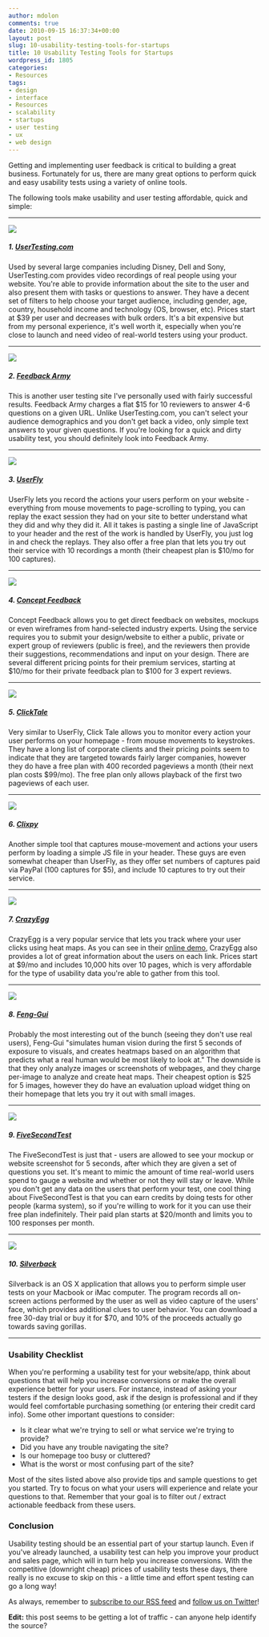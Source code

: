 ```yaml
---
author: mdolon
comments: true
date: 2010-09-15 16:37:34+00:00
layout: post
slug: 10-usability-testing-tools-for-startups
title: 10 Usability Testing Tools for Startups
wordpress_id: 1805
categories:
- Resources
tags:
- design
- interface
- Resources
- scalability
- startups
- user testing
- ux
- web design
---
```


Getting and implementing user feedback is critical to building a great business.  Fortunately for us, there are many great options to perform quick and easy usability tests using a variety of online tools.

The following tools make usability and user testing affordable, quick and simple:

---

<a href="http://usertesting.com/">
  <img src="http://devgrow.s3.amazonaws.com/assets/images/usertesting.gif" class="image-left" />
</a>

##### 1. [UserTesting.com](http://usertesting.com/)

Used by several large companies including Disney, Dell and Sony, UserTesting.com provides video recordings of real people using your website.  You're able to provide information about the site to the user and also present them with tasks or questions to answer.  They have a decent set of filters to help choose your target audience, including gender, age, country, household income and technology (OS, browser, etc).  Prices start at $39 per user and decreases with bulk orders.  It's a bit expensive but from my personal experience, it's well worth it, especially when you're close to launch and need video of real-world testers using your product.

---

<a href="http://www.feedbackarmy.com/">
  <img src="http://devgrow.s3.amazonaws.com/assets/images/feedbackarmy.gif" class="image-left" />
</a>

##### 2. [Feedback Army](http://www.feedbackarmy.com/)

This is another user testing site I've personally used with fairly successful results.  Feedback Army charges a flat $15 for 10 reviewers to answer 4-6 questions on a given URL.  Unlike UserTesting.com, you can't select your audience demographics and you don't get back a video, only simple text answers to your given questions.  If you're looking for a quick and dirty usability test, you should definitely look into Feedback Army.

---

<a href="http://devgrow.com/go/userfly">
  <img src="http://devgrow.s3.amazonaws.com/assets/images/userfly.gif" class="image-left" />
</a>

##### 3. [UserFly](http://devgrow.com/go/userfly)

UserFly lets you record the actions your users perform on your website - everything from mouse movements to page-scrolling to typing, you can replay the exact session they had on your site to better understand what they did and why they did it.  All it takes is pasting a single line of JavaScript to your header and the rest of the work is handled by UserFly, you just log in and check the replays.  They also offer a free plan that lets you try out their service with 10 recordings a month (their cheapest plan is $10/mo for 100 captures).

---

<a href="http://www.conceptfeedback.com/">
  <img src="http://devgrow.s3.amazonaws.com/assets/images/conceptfeedback.gif" class="image-left" />
</a>

##### 4. [Concept Feedback](http://www.conceptfeedback.com/)

Concept Feedback allows you to get direct feedback on websites, mockups or even wireframes from hand-selected industry experts.  Using the service requires you to submit your design/website to either a public, private or expert group of reviewers (public is free), and the reviewers then provide their suggestions, recommendations and input on your design.  There are several different pricing points for their premium services, starting at $10/mo for their private feedback plan to $100 for 3 expert reviews.

---

<a href="http://www.clicktale.com/">
  <img src="http://devgrow.s3.amazonaws.com/assets/images/clicktale.gif" class="image-left" />
</a>

##### 5. [ClickTale](http://www.clicktale.com/default.aspx)

Very similar to UserFly, Click Tale allows you to monitor every action your user performs on your homepage - from mouse movements to keystrokes.  They have a long list of corporate clients and their pricing points seem to indicate that they are targeted towards fairly larger companies, however they do have a free plan with 400 recorded pageviews a month (their next plan costs $99/mo).  The free plan only allows playback of the first two pageviews of each user.

---

<a href="http://clixpy.com/">
  <img src="http://devgrow.s3.amazonaws.com/assets/images/clixpy.gif" class="image-left" />
</a>

##### 6. [Clixpy](http://clixpy.com/)

Another simple tool that captures mouse-movement and actions your users perform by loading a simple JS file in your header.  These guys are even somewhat cheaper than UserFly, as they offer set numbers of captures paid via PayPal (100 captures for $5), and include 10 captures to try out their service.

---

<a href="http://www.crazyegg.com/">
  <img src="http://devgrow.s3.amazonaws.com/assets/images/crazyegg.gif" class="image-left" />
</a>

##### 7. [CrazyEgg](http://www.crazyegg.com/)

CrazyEgg is a very popular service that lets you track where your user clicks using heat maps.  As you can see in their [online demo](http://www.crazyegg.com/demo), CrazyEgg also provides a lot of great information about the users on each link.  Prices start at $9/mo and includes 10,000 hits over 10 pages, which is very affordable for the type of usability data you're able to gather from this tool.

---

<a href="http://www.feng-gui.com/">
  <img src="http://devgrow.s3.amazonaws.com/assets/images/feng-gui.gif" class="image-left" />
</a>

##### 8. [Feng-Gui](http://www.feng-gui.com/)

Probably the most interesting out of the bunch (seeing they don't use real users), Feng-Gui "simulates human vision during the first 5 seconds of exposure to visuals, and creates heatmaps based on an algorithm that predicts what a real human would be most likely to look at."  The downside is that they only analyze images or screenshots of webpages, and they charge per-image to analyze and create heat maps.  Their cheapest option is $25 for 5 images, however they do have an evaluation upload widget thing on their homepage that lets you try it out with small images.

---

<a href="http://www.fivesecondtest.com/">
  <img src="http://devgrow.s3.amazonaws.com/assets/images/fivesecondtest.gif" class="image-left" />
</a>

##### 9. [FiveSecondTest](http://fivesecondtest.com/)

The FiveSecondTest is just that - users are allowed to see your mockup or website screenshot for 5 seconds, after which they are given a set of questions you set.  It's meant to mimic the amount of time real-world users spend to gauge a website and whether or not they will stay or leave.  While you don't get any data on the users that perform your test, one cool thing about FiveSecondTest is that you can earn credits by doing tests for other people (karma system), so if you're willing to work for it you can use their free plan indefinitely.  Their paid plan starts at $20/month and limits you to 100 responses per month.

---

<a href="http://silverbackapp.com/">
  <img src="http://devgrow.s3.amazonaws.com/assets/images/silverbackapp.gif" class="image-left" />
</a>

##### 10. [Silverback](http://silverbackapp.com/)

Silverback is an OS X application that allows you to perform simple user tests on your Macbook or iMac computer.  The program records all on-screen actions performed by the user as well as video capture of the users' face, which provides additional clues to user behavior.  You can download a free 30-day trial or buy it for $70, and 10% of the proceeds actually go towards saving gorillas.

---

### Usability Checklist


When you're performing a usability test for your website/app, think about questions that will help you increase conversions or make the overall experience better for your users.  For instance, instead of asking your testers if the design looks good, ask if the design is professional and if they would feel comfortable purchasing something (or entering their credit card info).  Some other important questions to consider:

  * Is it clear what we're trying to sell or what service we're trying to provide?
  * Did you have any trouble navigating the site?
  * Is our homepage too busy or cluttered?
  * What is the worst or most confusing part of the site?

Most of the sites listed above also provide tips and sample questions to get you started.  Try to focus on what your users will experience and relate your questions to that.  Remember that your goal is to filter out / extract actionable feedback from these users.

### Conclusion

Usability testing should be an essential part of your startup launch.  Even if you've already launched, a usability test can help you improve your product and sales page, which will in turn help you increase conversions.  With the competitive (downright cheap) prices of usability tests these days, there really is no excuse to skip on this - a little time and effort spent testing can go a long way!

As always, remember to [subscribe to our RSS feed](http://feeds.feedburner.com/devgrow) and [follow us on Twitter](http://feeds.feedburner.com/devgrow)!

<div class="note">
  <strong>Edit:</strong> this post seems to be getting a lot of traffic - can anyone help identify the source?
</div>